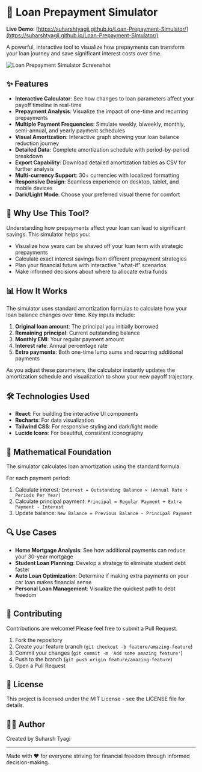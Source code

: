 # 🏦 Loan Prepayment Simulator

**Live Demo**: [https://suharshtyagii.github.io/Loan-Prepayment-Simulator/](https://suharshtyagii.github.io/Loan-Prepayment-Simulator/)

A powerful, interactive tool to visualize how prepayments can transform your loan journey and save significant interest costs over time.

![Loan Prepayment Simulator Screenshot](https://via.placeholder.com/800x450)

## ✨ Features

- **Interactive Calculator**: See how changes to loan parameters affect your payoff timeline in real-time
- **Prepayment Analysis**: Visualize the impact of one-time and recurring prepayments
- **Multiple Payment Frequencies**: Simulate weekly, biweekly, monthly, semi-annual, and yearly payment schedules
- **Visual Amortization**: Interactive graph showing your loan balance reduction journey
- **Detailed Data**: Complete amortization schedule with period-by-period breakdown
- **Export Capability**: Download detailed amortization tables as CSV for further analysis
- **Multi-currency Support**: 30+ currencies with localized formatting
- **Responsive Design**: Seamless experience on desktop, tablet, and mobile devices
- **Dark/Light Mode**: Choose your preferred visual theme for comfort

## 🚀 Why Use This Tool?

Understanding how prepayments affect your loan can lead to significant savings. This simulator helps you:

- Visualize how years can be shaved off your loan term with strategic prepayments
- Calculate exact interest savings from different prepayment strategies
- Plan your financial future with interactive "what-if" scenarios
- Make informed decisions about where to allocate extra funds

## 📊 How It Works

The simulator uses standard amortization formulas to calculate how your loan balance changes over time. Key inputs include:

1. **Original loan amount**: The principal you initially borrowed
2. **Remaining principal**: Current outstanding balance
3. **Monthly EMI**: Your regular payment amount
4. **Interest rate**: Annual percentage rate
5. **Extra payments**: Both one-time lump sums and recurring additional payments

As you adjust these parameters, the calculator instantly updates the amortization schedule and visualization to show your new payoff trajectory.

## 🛠️ Technologies Used

- **React**: For building the interactive UI components
- **Recharts**: For data visualization
- **Tailwind CSS**: For responsive styling and dark/light mode
- **Lucide Icons**: For beautiful, consistent iconography

## 🧮 Mathematical Foundation

The simulator calculates loan amortization using the standard formula:

For each payment period:
1. Calculate interest: `Interest = Outstanding Balance × (Annual Rate ÷ Periods Per Year)`
2. Calculate principal payment: `Principal = Regular Payment + Extra Payment - Interest`
3. Update balance: `New Balance = Previous Balance - Principal Payment`

## 🔍 Use Cases

- **Home Mortgage Analysis**: See how additional payments can reduce your 30-year mortgage
- **Student Loan Planning**: Develop a strategy to eliminate student debt faster
- **Auto Loan Optimization**: Determine if making extra payments on your car loan makes financial sense
- **Personal Loan Management**: Visualize the quickest path to debt freedom

## 🤝 Contributing

Contributions are welcome! Please feel free to submit a Pull Request.

1. Fork the repository
2. Create your feature branch (`git checkout -b feature/amazing-feature`)
3. Commit your changes (`git commit -m 'Add some amazing feature'`)
4. Push to the branch (`git push origin feature/amazing-feature`)
5. Open a Pull Request

## 📝 License

This project is licensed under the MIT License - see the LICENSE file for details.

## 👨‍💻 Author

Created by Suharsh Tyagi

---

Made with ❤️ for everyone striving for financial freedom through informed decision-making.